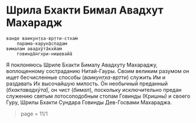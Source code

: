 # Шрила Бхакти Бимал Авадхут Махарадж

    ванде ваикун̣т̣ха-вр̣тти-стхам̇
        парама-карун̣а̄спадам
    вималам авадхӯта̄кхйам̇
        говинда̄н̇гхри-ниш̣евайа̄

Я поклоняюсь Шриле Бхакти Бималу Авадхуту Махараджу, воплощенному состраданию Нитай-Гауры. Своим великим разумом он ищет бесчисленные способы (*ваикун̣т̣ха-вр̣тти*) служить Им и раздавать Их высочайшую милость. Он необычный преданный (*бхактавадхӯта̄*), он чист (*бимал*), поскольку исключительно предан служению святым лотосоподобным стопам Говинды (Кришны) и своего Гуру, Шрилы Бхакти Сундара Говинды Дев-Госвами Махараджа.


> page = 11/1